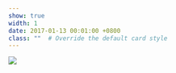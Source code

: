 ```yaml
---
show: true
width: 1
date: 2017-01-13 00:01:00 +0800
class: ""  # Override the default card style
---
```

<div>
<img src="{{ 'assets/images/badges/xmu-logo.png' | relative_url }}" class="img-fluid rounded-xl" >
</div>